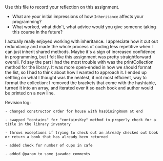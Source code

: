Use this file to record your reflection on this assignment.

- What are your initial impressions of how `Inheritance` affects your programming?
- What worked, what didn't, what advice would you give someone taking this course in the future?

I actually really enjoyed working with inheritance. I appreciate how it cut out redundancy and made the whole process of coding less repetitive when I can just inherit shared methods. Maybe it's a sign of increased confidence in programming, but I felt like this assignment was pretty straightforward overall. I'd say the part I had the most trouble with was the printCollection method for the library. It was more open-ended in how we should format the list, so I had to think about how I wanted to approach it. I ended up settling on what I thought was the neatest, if not most efficient, way to format the collection: I removed the brackets that come with the hashtable, turned it into an array, and iterated over it so each book and author would be printed on a new line.


Revision log: 

    - changed constructor order for house with hasDiningRoom at end
    
    - swapped "contains" for "containsKey" method to properly check for a title in the library inventory
    
    - throws exceptions if trying to check out an already checked out book or return a book that has already been returned

    - added check for number of cups in cafe

    - added @param to some javadoc comments
